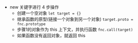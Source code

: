 - new 关键字进行 4 步操作
  - 创建一个空对象 `let target = {}`
  - 继承函数的原型(链接一个对象到另一个对象) `target.proto = fnc.prototype`
  - 步骤1的对象作为 this 上下文，并执行函数 `fnc.call(target)`
  - 如果函数没有返回对象，就返回 this